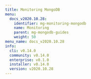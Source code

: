 ```yaml
---
title: Monitoring MongoDB
menu:
  docs_v2020.10.28:
    identifier: mg-monitoring-mongodb
    name: Monitoring
    parent: mg-mongodb-guides
    weight: 50
menu_name: docs_v2020.10.28
info:
  cli: v0.14.0
  community: v0.14.0
  enterprise: v0.1.0
  installer: v0.14.0
  version: v2020.10.28
---
```


